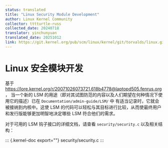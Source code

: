 ```yaml
---
status: translated
title: "Linux Security Module Development"
author: Linux Kernel Community
collector: tttturtle-russ
collected_date: 20240718
translator: yinchunyuan
translated_date: 20251012
link: https://git.kernel.org/pub/scm/linux/kernel/git/torvalds/linux.git/tree/Documentation/security/lsm-development.rst
---
```


# Linux 安全模块开发

基于 <https://lore.kernel.org/r/20071026073721.618b4778@laptopd505.fenrus.org>，
当一个新的 LSM 的用途（即对其试图防范的内容以及人们期望在何种情况下使用它的描述）已在 `Documentation/admin-guide/LSM/` 中
有适当记录时，它就会被接纳到内核中。这使 LSM 的代码可以轻松与其目标进行比较，从而使最终用户和发行版能够更加明智地决定哪些 LSM 符合他们的需求。

对于可用的 LSM 钩子接口的详细文档，请查看 `security/security.c` 以及相关结构：

::: {.kernel-doc export=""}
security/security.c
:::
